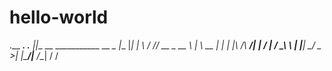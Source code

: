 # hello-world




.__                        ___.   .__ 
|__|__  __ ___________ __ _\_ |__ |__|
|  \  \/ // __ \_  __ \  |  \ __ \|  |
|  |\   /\  ___/|  | \/  |  / \_\ \  |
|__| \_/  \___  >__|  |____/|___  /__|
              \/                \/    

